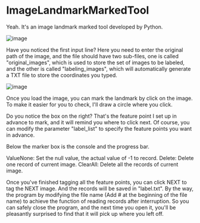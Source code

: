 # ImageLandmarkMarkedTool

Yeah. It's an image landmark marked tool developed by Python.

![image](https://user-images.githubusercontent.com/88467925/135992898-9d664d95-18c8-4299-8733-1d383ba9b084.png)

Have you noticed the first input line? Here you need to enter the original path of the image, and the file should have two sub-files, one is called "original_images", which is used to store the set of images to be labeled, and the other is called "labeling_images", which will automatically generate a TXT file to store the coordinates you typed.

![image](https://user-images.githubusercontent.com/88467925/135995297-02ffdabc-eb36-4927-9c55-b830227890c5.png)

Once you load the image, you can mark the landmark by click on the image. To make it easier for you to check, I'll draw a circle where you click.

Do you notice the box on the right? That's the feature point I set up in advance to mark, and it will remind you where to click next. Of course, you can modify the parameter "label_list" to specify the feature points you want in advance.

Below the marker box is the console and the progress bar.

ValueNone: Set the null value, the actual value of -1 to record.
Delete: Delete one record of current image.
ClearAll: Delete all the records of current image.

Once you've finished tagging all the feature points, you can click NEXT to tag the NEXT image. And the records will be saved in "label.txt".
By the way, the program by modifying the file name (Add # at the beginning of the file name) to achieve the function of reading records after interruption.
So you can safely close the program, and the next time you open it, you'll be pleasantly surprised to find that it will pick up where you left off.
